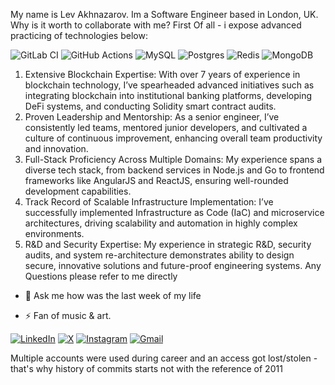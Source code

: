 My name is Lev Akhnazarov. 
Im a Software Engineer based in London, UK.
Why is it worth to collaborate with me?
First Of all - i expose advanced practicing of technologies below:

  
![GitLab CI](https://img.shields.io/badge/gitlab%20ci-%23181717.svg?style=for-the-badge&logo=gitlab&logoColor=white)
![GitHub Actions](https://img.shields.io/badge/github%20actions-%232671E5.svg?style=for-the-badge&logo=githubactions&logoColor=white)
![MySQL](https://img.shields.io/badge/mysql-4479A1.svg?style=for-the-badge&logo=mysql&logoColor=white)
![Postgres](https://img.shields.io/badge/postgres-%23316192.svg?style=for-the-badge&logo=postgresql&logoColor=white)
![Redis](https://img.shields.io/badge/redis-%23DD0031.svg?style=for-the-badge&logo=redis&logoColor=white)
![MongoDB](https://img.shields.io/badge/MongoDB-%234ea94b.svg?style=for-the-badge&logo=mongodb&logoColor=white)

1.	Extensive Blockchain Expertise: With over 7 years of experience in blockchain technology, I’ve spearheaded advanced initiatives such as integrating blockchain into institutional banking platforms, developing DeFi systems, and conducting Solidity smart contract audits.
  2.	Proven Leadership and Mentorship: As a senior engineer, I’ve consistently led teams, mentored junior developers, and cultivated a culture of continuous improvement, enhancing overall team productivity and innovation.
  3.	Full-Stack Proficiency Across Multiple Domains: My experience spans a diverse tech stack, from backend services in Node.js and Go to frontend frameworks like AngularJS and ReactJS, ensuring well-rounded development capabilities.
  4.	Track Record of Scalable Infrastructure Implementation: I’ve successfully implemented Infrastructure as Code (IaC) and microservice architectures, driving scalability and automation in highly complex environments.
  5.	R&D and Security Expertise: My experience in strategic R&D, security audits, and system re-architecture demonstrates ability to design secure, innovative solutions and future-proof engineering systems.
Any Questions please refer to me directly

- 💬 Ask me how was the last week of my life

- ⚡ Fan of music & art.

[![LinkedIn](https://img.shields.io/badge/linkedin-%230077B5.svg?style=for-the-badge&logo=linkedin&logoColor=white)](https://www.linkedin.com/in/levakhnazarov/)
[![X](https://img.shields.io/badge/X-%23000000.svg?style=for-the-badge&logo=X&logoColor=white)](https://twitter.com/LAkhnazaro47040)
[![Instagram](https://img.shields.io/badge/Instagram-%23E4405F.svg?style=for-the-badge&logo=Instagram&logoColor=white)](https://instagram.com/levadestroy)
[![Gmail](https://img.shields.io/badge/Gmail-D14836?style=for-the-badge&logo=gmail&logoColor=white)](mailto:levakhnazarov@gmail.com)

Multiple accounts were used during career and an access got lost/stolen - that's why history of commits starts not with the reference of 2011
<!--

- 🔭 I’m currently working on ...
- 🌱 I’m currently learning ...
- 👯 I’m looking to collaborate on ...
- 🤔 I’m looking for help with ...
- 💬 Ask me about ...
- 📫 How to reach me: ...
-->
